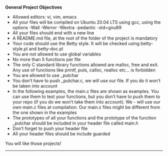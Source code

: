 __General Project Objectives__

- Allowed editors: vi, vim, emacs
- All your files will be compiled on Ubuntu 20.04 LTS using gcc, using the options -Wall -Werror -Wextra -pedantic -std=gnu89
- All your files should end with a new line
- A README.md file, at the root of the folder of the project is mandatory
- Your code should use the Betty style. It will be checked using betty-style.pl and betty-doc.pl
- You are not allowed to use global variables
- No more than 5 functions per file
- The only C standard library functions allowed are malloc, free and exit. Any use of functions like printf, puts, calloc, realloc etc… is forbidden
- You are allowed to use _putchar
- You don’t have to push _putchar.c, we will use our file. If you do it won’t be taken into account
- In the following examples, the main.c files are shown as examples. You can use them to test your functions, but you don’t have to push them to your repo (if you do we won’t take them into account). We - will use our own main.c files at compilation. Our main.c files might be different from the one shown in the examples
- The prototypes of all your functions and the prototype of the function _putchar should be included in your header file called main.h
- Don’t forget to push your header file
- All your header files should be include guarded

You will like those projects!

---
